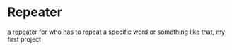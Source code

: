 # Repeater
a repeater for who has to repeat a specific word or something like that, my first project

